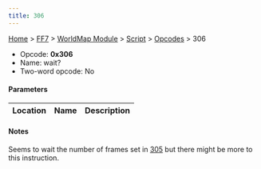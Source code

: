 ```yaml
---
title: 306
---
```


[Home](/ff7-flat-wiki/Main%20Page.md) > [FF7](/ff7-flat-wiki/FF7.md) > [WorldMap Module](/ff7-flat-wiki/FF7/WorldMap%20Module.md) > [Script](/ff7-flat-wiki/FF7/WorldMap%20Module/Script.md) > [Opcodes](/ff7-flat-wiki/FF7/WorldMap%20Module/Script/Opcodes.md) > 306

-   Opcode: **0x306**
-   Name: wait?
-   Two-word opcode: No

#### Parameters

| Location | Name | Description |
|:--------:|:----:|:-----------:|

#### Notes

Seems to wait the number of frames set in [305][] but there might be
more to this instruction.

  [305]: /ff7-flat-wiki/FF7/WorldMap%20Module/Script/Opcodes/305.md "wikilink"
